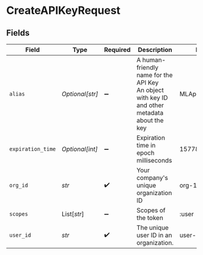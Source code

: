 # CreateAPIKeyRequest


## Fields

| Field                                                                                         | Type                                                                                          | Required                                                                                      | Description                                                                                   | Example                                                                                       |
| --------------------------------------------------------------------------------------------- | --------------------------------------------------------------------------------------------- | --------------------------------------------------------------------------------------------- | --------------------------------------------------------------------------------------------- | --------------------------------------------------------------------------------------------- |
| `alias`                                                                                       | *Optional[str]*                                                                               | :heavy_minus_sign:                                                                            | A human-friendly name for the API Key<br/> An object with key ID and other metadata about the key | MLApplicationName                                                                             |
| `expiration_time`                                                                             | *Optional[int]*                                                                               | :heavy_minus_sign:                                                                            | Expiration time in epoch milliseconds                                                         | 1577836800000                                                                                 |
| `org_id`                                                                                      | *str*                                                                                         | :heavy_check_mark:                                                                            | Your company's unique organization ID                                                         | org-123                                                                                       |
| `scopes`                                                                                      | List[*str*]                                                                                   | :heavy_minus_sign:                                                                            | Scopes of the token                                                                           | :user                                                                                         |
| `user_id`                                                                                     | *str*                                                                                         | :heavy_check_mark:                                                                            | The unique user ID in an organization.                                                        | user-123                                                                                      |